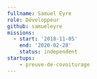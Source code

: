 ```yaml
---
fullname: Samuel Eyre
role: Développeur
github: samueleyre
missions:
  - start: '2018-11-05'
    end: '2020-02-28'
    status: independent
startups:
    - preuve-de-covoiturage
---
```


